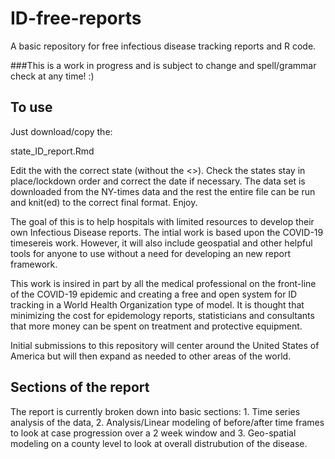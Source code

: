 # ID-free-reports
A basic repository for free infectious disease tracking reports and R code.

###This is a work in progress and is subject to change and spell/grammar check at any time! :)

## To use

Just download/copy the:

state_ID_report.Rmd 

Edit the <INSERT STATE HERE> with the correct state (without the <>).  Check the states stay in place/lockdown order and correct the date if necessary.  The data set is downloaded from the NY-times data and the rest the entire file can be run and knit(ed) to the correct final format.  Enjoy.


The goal of this is to help hospitals with limited resources to develop their own Infectious Disease reports.  The intial work is based upon the COVID-19 timesereis work.  However, it will also include geospatial and other helpful tools for anyone to use without a need for developing an new report framework.  

This work is insired in part by all the medical professional on the front-line of the COVID-19 epidemic and creating a free and open system for ID tracking in a World Health Organization type of model.  It is thought that minimizing the cost for epidemology reports, statisticians and consultants that more money can be spent on treatment and protective equipment.

Initial submissions to this repository will center around the United States of America but will then expand as needed to other areas of the world.


## Sections of the report

The report is currently broken down into basic sections:  1. Time series analysis of the data, 2.  Analysis/Linear modeling of before/after time frames to look at case progression over a 2 week window and 3. Geo-spatial modeling on a county level to look at overall distrubution of the disease.
